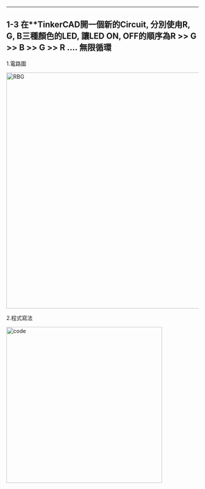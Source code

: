 ----
1-3 在**TinkerCAD開一個新的Circuit, 分別使甪R, G, B三種顏色的LED, 讓LED ON, OFF的順序為R >> G >> B >> G >> R .... 無限循環
----


1.電路圖

<img width="617" alt="RBG" src="https://user-images.githubusercontent.com/89327091/139564284-cfe72dcf-fafa-4aa0-98d2-fd2f3ebde834.png">

2.程式寫法

<img width="408" alt="code" src="https://user-images.githubusercontent.com/89327091/139564346-d2af8487-5fdc-4d15-907d-93b2bae62473.png">
